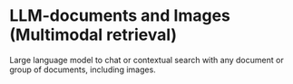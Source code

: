 # LLM-documents and Images (Multimodal retrieval)
Large language model to chat or contextual search with any document or group of documents, including images.
